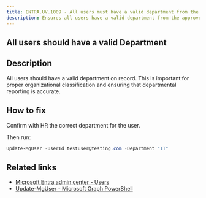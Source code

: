 ```yaml
---
title: ENTRA.UV.1009 - All users must have a valid department from the approved list
description: Ensures all users have a valid department from the approved list.
---
```

## All users should have a valid Department

## Description

All users should have a valid department on record. This is important for proper organizational classification and ensuring that departmental reporting is accurate.

## How to fix

Confirm with HR the correct department for the user.

Then run:

```powershell
Update-MgUser -UserId testuser@testing.com -Department "IT"
```

## Related links

- [Microsoft Entra admin center - Users](https://entra.microsoft.com/#view/Microsoft_AAD_UsersAndTenants/UserManagementMenuBlade/~/AllUsers/menuId/)
- [Update-MgUser - Microsoft Graph PowerShell](https://learn.microsoft.com/powershell/module/microsoft.graph.users/update-mguser)
